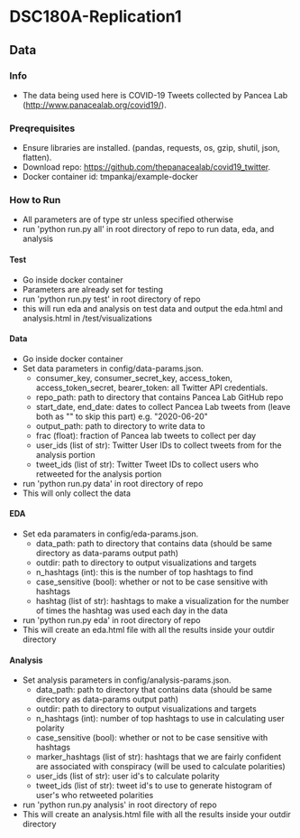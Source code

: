 # DSC180A-Replication1

## Data
### Info
* The data being used here is COVID-19 Tweets collected by Pancea Lab (http://www.panacealab.org/covid19/).
### Preqrequisites
* Ensure libraries are installed. (pandas, requests, os, gzip, shutil, json, flatten).
* Download repo: https://github.com/thepanacealab/covid19_twitter.
* Docker container id: tmpankaj/example-docker
### How to Run
* All parameters are of type str unless specified otherwise
* run 'python run.py all' in root directory of repo to run data, eda, and analysis
#### Test
* Go inside docker container
* Parameters are already set for testing
* run 'python run.py test' in root directory of repo
* this will run eda and analysis on test data and output the eda.html and analysis.html in /test/visualizations
#### Data
* Go inside docker container
* Set data parameters in config/data-params.json.
    * consumer_key, consumer_secret_key, access_token, access_token_secret, bearer_token: all Twitter API credentials.
    * repo_path: path to directory that contains Pancea Lab GitHub repo
    * start_date, end_date: dates to collect Pancea Lab tweets from (leave both as "" to skip this part) e.g. "2020-06-20"
    * output_path: path to directory to write data to
    * frac (float): fraction of Pancea lab tweets to collect per day
    * user_ids (list of str): Twitter User IDs to collect tweets from for the analysis portion
    * tweet_ids (list of str): Twitter Tweet IDs to collect users who retweeted for the analysis portion
* run 'python run.py data' in root directory of repo
* This will only collect the data
#### EDA
* Set eda paramaters in config/eda-params.json.
    * data_path: path to directory that contains data (should be same directory as data-params output path)
    * outdir: path to directory to output visualizations and targets
    * n_hashtags (int): this is the number of top hashtags to find
    * case_sensitive (bool): whether or not to be case sensitive with hashtags
    * hashtag (list of str): hashtags to make a visualization for the number of times the hashtag was used each day in the data
* run 'python run.py eda' in root directory of repo
* This will create an eda.html file with all the results inside your outdir directory 
#### Analysis
* Set analysis parameters in config/analysis-params.json.
    * data_path: path to directory that contains data (should be same directory as data-params output path)
    * outdir: path to directory to output visualizations and targets
    * n_hashtags (int): number of top hashtags to use in calculating user polarity
    * case_sensitive (bool): whether or not to be case sensitive with hashtags
    * marker_hashtags (list of str): hashtags that we are fairly confident are associated with conspiracy (will be used to calculate polarities)
    * user_ids (list of str): user id's to calculate polarity
    * tweet_ids (list of str): tweet id's to use to generate histogram of user's who retweeted polarities
* run 'python run.py analysis' in root directory of repo
* This will create an analysis.html file with all the results inside your outdir directory 
